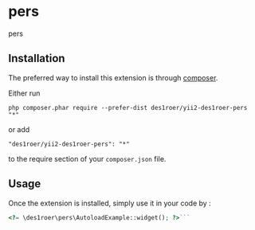 pers
====
pers 

Installation
------------

The preferred way to install this extension is through [composer](http://getcomposer.org/download/).

Either run

```
php composer.phar require --prefer-dist des1roer/yii2-des1roer-pers "*"
```

or add

```
"des1roer/yii2-des1roer-pers": "*"
```

to the require section of your `composer.json` file.


Usage
-----

Once the extension is installed, simply use it in your code by  :

```php
<?= \des1roer\pers\AutoloadExample::widget(); ?>```